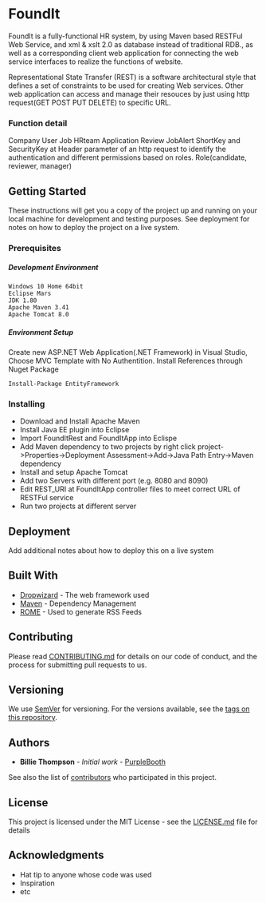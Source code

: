 # FoundIt

FoundIt is a fully-functional HR system, by using Maven based RESTFul Web Service, and xml & xslt 2.0 as database instead of traditional RDB., as well as a corresponding client web application for connecting the web service interfaces to realize the functions of website. 

Representational State Transfer (REST) is a software architectural style that defines a set of constraints to be used for creating Web services. Other web application can access and manage their resouces by just using http request(GET POST PUT DELETE) to specific URL.

### Function detail
Company User Job HRteam Application Review JobAlert
ShortKey and SecurityKey at Header parameter of an http request to identify the authentication and different permissions based on roles.
Role(candidate, reviewer, manager)


## Getting Started

These instructions will get you a copy of the project up and running on your local machine for development and testing purposes. See deployment for notes on how to deploy the project on a live system.

### Prerequisites

##### Development Environment
```
Windows 10 Home 64bit
Eclipse Mars
JDK 1.80
Apache Maven 3.41
Apache Tomcat 8.0
```

##### Environment Setup

Create new ASP.NET Web Application(.NET Framework) in Visual Studio, Choose MVC Template with No Authentition.
Install References through Nuget Package
```
Install-Package EntityFramework
```

### Installing
- Download and Install Apache Maven
- Install Java EE plugin into Eclipse
- Import FoundItRest and FoundItApp into Eclispe
- Add Maven dependency to two projects by 
  right click project->Properties->Deployment Assessment->Add->Java Path Entry->Maven dependency
- Install and setup Apache Tomcat
- Add two Servers with different port (e.g. 8080 and 8090)
- Edit REST_URI at FoundItApp controller files to meet correct URL of RESTFul service 
- Run two projects at different server

## Deployment

Add additional notes about how to deploy this on a live system

## Built With

* [Dropwizard](http://www.dropwizard.io/1.0.2/docs/) - The web framework used
* [Maven](https://maven.apache.org/) - Dependency Management
* [ROME](https://rometools.github.io/rome/) - Used to generate RSS Feeds

## Contributing

Please read [CONTRIBUTING.md](https://gist.github.com/PurpleBooth/b24679402957c63ec426) for details on our code of conduct, and the process for submitting pull requests to us.

## Versioning

We use [SemVer](http://semver.org/) for versioning. For the versions available, see the [tags on this repository](https://github.com/your/project/tags). 

## Authors

* **Billie Thompson** - *Initial work* - [PurpleBooth](https://github.com/PurpleBooth)

See also the list of [contributors](https://github.com/your/project/contributors) who participated in this project.

## License

This project is licensed under the MIT License - see the [LICENSE.md](LICENSE.md) file for details

## Acknowledgments

* Hat tip to anyone whose code was used
* Inspiration
* etc
